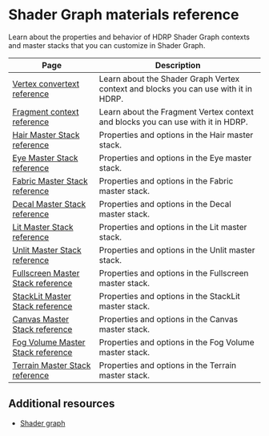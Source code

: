 # Shader Graph materials reference

Learn about the properties and behavior of HDRP Shader Graph contexts and master stacks that you can customize in Shader Graph.

| Page | Description |
| - | - |
|[Vertex convertext reference](vertex-context-reference.md)|Learn about the Shader Graph Vertex context and blocks you can use with it in HDRP.|
|[Fragment context reference](fragment-context-reference.md)|Learn about the Fragment Vertex context and blocks you can use with it in HDRP.|
|[Hair Master Stack reference](hair-master-stack-reference.md)|Properties and options in the Hair master stack.|
|[Eye Master Stack reference](eye-master-stack-reference.md)|Properties and options in the Eye master stack.|
|[Fabric Master Stack reference](fabric-master-stack-reference.md)|Properties and options in the Fabric master stack.|
|[Decal Master Stack reference](decal-master-stack-reference.md)|Properties and options in the Decal master stack.|
|[Lit Master Stack reference](lit-master-stack-reference.md)|Properties and options in the Lit master stack.|
|[Unlit Master Stack reference](unlit-master-stack-reference.md)|Properties and options in the Unlit master stack.|
|[Fullscreen Master Stack reference](fullscreen-master-stack-reference.md)|Properties and options in the Fullscreen master stack.|
|[StackLit Master Stack reference](stacklit-master-stack-reference.md)|Properties and options in the StackLit master stack.|
|[Canvas Master Stack reference](canvas-master-stack-reference.md)|Properties and options in the Canvas master stack.|
|[Fog Volume Master Stack reference](fog-volume-master-stack-reference.md)|Properties and options in the Fog Volume master stack.|
|[Terrain Master Stack reference](terrain-master-stack-reference.md)|Properties and options in the Terrain master stack.|

## Additional resources

- [Shader graph](https://docs.unity3d.com/Packages/com.unity.shadergraph@latest?subfolder=/manual/index.html)